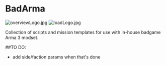 # BadArma

![overviewLogo.jpg](http://i.imgur.com/w8qf8sB.jpg)
![loadLogo.jpg](http://i.imgur.com/YLJYNa4.jpg)

Collection of scripts and mission templates for use with in-house badgame Arma 3 modset.

##TO DO:
* add side/faction params when that's done  
